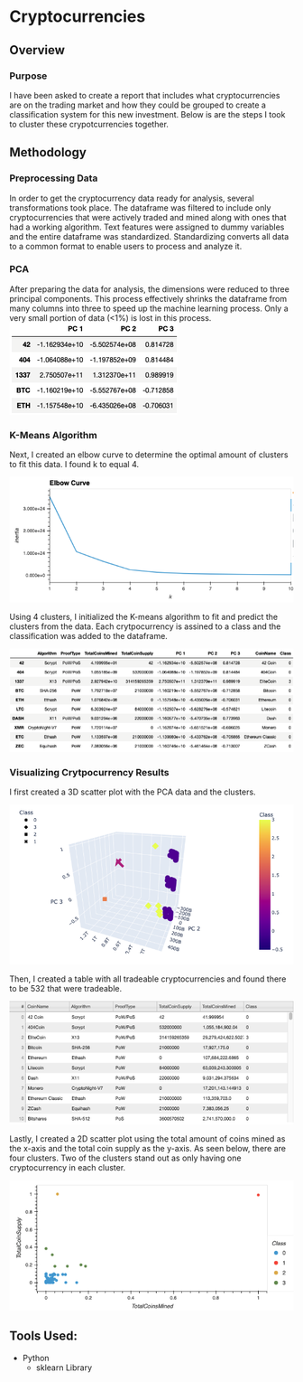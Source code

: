 # Cryptocurrencies

## Overview
### Purpose
I have been asked to create a report that includes what cryptocurrencies are on the trading market and how they could be grouped to create a classification system for this new investment. Below is are the steps I took to cluster these crypotcurrencies together.

## Methodology
### Preprocessing Data
In order to get the cryptocurrency data ready for analysis, several transformations took place. The dataframe was filtered to include only cryptocurrencies that were actively traded and mined along with ones that had a working algorithm. Text features were assigned to dummy variables and the entire dataframe was standardized. Standardizing converts all data to a common format to enable users to process and analyze it.

### PCA
After preparing the data for analysis, the dimensions were reduced to three principal components. This process effectively shrinks the dataframe from many columns into three to speed up the machine learning process. Only a very small portion of data (<1%) is lost in this process. <br>
![](analysis/pca.png)

### K-Means Algorithm
Next, I created an elbow curve to determine the optimal amount of clusters to fit this data. I found k to equal 4.

![](analysis/elbowCurve.png) <br>

Using 4 clusters, I initialized the K-means algorithm to fit and predict the clusters from the data. Each crytpocurrency is assined to a class and the classification was added to the dataframe.

![](analysis/classDf.png)

### Visualizing Crytpocurrency Results
I first created a 3D scatter plot with the PCA data and the clusters.

![](analysis/3dScatter.png) <br>

Then, I created a table with all tradeable cryptocurrencies and found there to be 532 that were tradeable. 

![](analysis/tradeableTable.png) <br>

Lastly, I created a 2D scatter plot using the total amount of coins mined as the x-axis and the total coin supply as the y-axis. As seen below, there are four clusters. Two of the clusters stand out as only having one cryptocurrency in each cluster.

![](analysis/2dScatter.png) <br>


## Tools Used:
- Python
    - sklearn Library
